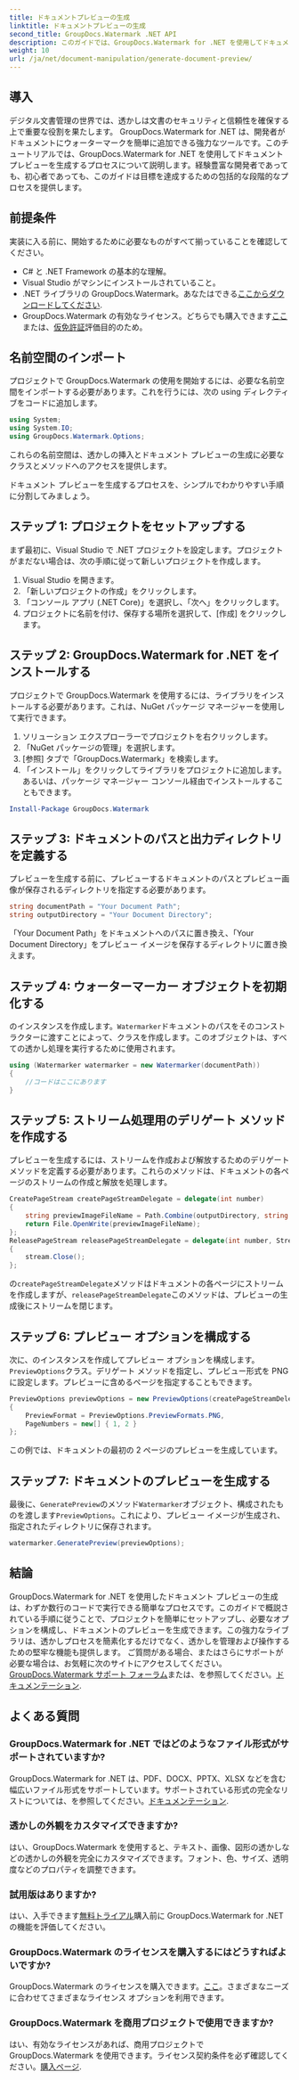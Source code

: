 ```yaml
---
title: ドキュメントプレビューの生成
linktitle: ドキュメントプレビューの生成
second_title: GroupDocs.Watermark .NET API
description: このガイドでは、GroupDocs.Watermark for .NET を使用してドキュメント プレビューを生成する方法を学習します。ドキュメントのセキュリティと管理を簡単に強化します。
weight: 10
url: /ja/net/document-manipulation/generate-document-preview/
---
```

## 導入
デジタル文書管理の世界では、透かしは文書のセキュリティと信頼性を確保する上で重要な役割を果たします。 GroupDocs.Watermark for .NET は、開発者がドキュメントにウォーターマークを簡単に追加できる強力なツールです。このチュートリアルでは、GroupDocs.Watermark for .NET を使用してドキュメント プレビューを生成するプロセスについて説明します。経験豊富な開発者であっても、初心者であっても、このガイドは目標を達成するための包括的な段階的なプロセスを提供します。
## 前提条件
実装に入る前に、開始するために必要なものがすべて揃っていることを確認してください。
- C# と .NET Framework の基本的な理解。
- Visual Studio がマシンにインストールされていること。
- .NET ライブラリの GroupDocs.Watermark。あなたはできる[ここからダウンロードしてください](https://releases.groupdocs.com/Watermark/net/).
- GroupDocs.Watermark の有効なライセンス。どちらでも購入できます[ここ](https://purchase.groupdocs.com/buy)または、[仮免許証](https://purchase.groupdocs.com/temporary-license/)評価目的のため。
## 名前空間のインポート
プロジェクトで GroupDocs.Watermark の使用を開始するには、必要な名前空間をインポートする必要があります。これを行うには、次の using ディレクティブをコードに追加します。
```csharp
using System;
using System.IO;
using GroupDocs.Watermark.Options;
```
これらの名前空間は、透かしの挿入とドキュメント プレビューの生成に必要なクラスとメソッドへのアクセスを提供します。

ドキュメント プレビューを生成するプロセスを、シンプルでわかりやすい手順に分割してみましょう。
## ステップ 1: プロジェクトをセットアップする
まず最初に、Visual Studio で .NET プロジェクトを設定します。プロジェクトがまだない場合は、次の手順に従って新しいプロジェクトを作成します。
1. Visual Studio を開きます。
2. 「新しいプロジェクトの作成」をクリックします。
3. 「コンソール アプリ (.NET Core)」を選択し、「次へ」をクリックします。
4. プロジェクトに名前を付け、保存する場所を選択して、[作成] をクリックします。
## ステップ 2: GroupDocs.Watermark for .NET をインストールする
プロジェクトで GroupDocs.Watermark を使用するには、ライブラリをインストールする必要があります。これは、NuGet パッケージ マネージャーを使用して実行できます。
1. ソリューション エクスプローラーでプロジェクトを右クリックします。
2. 「NuGet パッケージの管理」を選択します。
3. [参照] タブで「GroupDocs.Watermark」を検索します。
4. 「インストール」をクリックしてライブラリをプロジェクトに追加します。
あるいは、パッケージ マネージャー コンソール経由でインストールすることもできます。
```powershell
Install-Package GroupDocs.Watermark
```
## ステップ 3: ドキュメントのパスと出力ディレクトリを定義する
プレビューを生成する前に、プレビューするドキュメントのパスとプレビュー画像が保存されるディレクトリを指定する必要があります。
```csharp
string documentPath = "Your Document Path";
string outputDirectory = "Your Document Directory";
```
「Your Document Path」をドキュメントへのパスに置き換え、「Your Document Directory」をプレビュー イメージを保存するディレクトリに置き換えます。
## ステップ 4: ウォーターマーカー オブジェクトを初期化する
のインスタンスを作成します。`Watermarker`ドキュメントのパスをそのコンストラクターに渡すことによって、クラスを作成します。このオブジェクトは、すべての透かし処理を実行するために使用されます。
```csharp
using (Watermarker watermarker = new Watermarker(documentPath))
{
    //コードはここにあります
}
```
## ステップ 5: ストリーム処理用のデリゲート メソッドを作成する
プレビューを生成するには、ストリームを作成および解放するためのデリゲート メソッドを定義する必要があります。これらのメソッドは、ドキュメントの各ページのストリームの作成と解放を処理します。
```csharp
CreatePageStream createPageStreamDelegate = delegate(int number)
{
    string previewImageFileName = Path.Combine(outputDirectory, string.Format("page{0}.png", number));
    return File.OpenWrite(previewImageFileName);
};
ReleasePageStream releasePageStreamDelegate = delegate(int number, Stream stream)
{
    stream.Close();
};
```
の`createPageStreamDelegate`メソッドはドキュメントの各ページにストリームを作成しますが、`releasePageStreamDelegate`このメソッドは、プレビューの生成後にストリームを閉じます。
## ステップ 6: プレビュー オプションを構成する
次に、のインスタンスを作成してプレビュー オプションを構成します。`PreviewOptions`クラス。デリゲート メソッドを指定し、プレビュー形式を PNG に設定します。プレビューに含めるページを指定することもできます。
```csharp
PreviewOptions previewOptions = new PreviewOptions(createPageStreamDelegate, releasePageStreamDelegate)
{
    PreviewFormat = PreviewOptions.PreviewFormats.PNG,
    PageNumbers = new[] { 1, 2 }
};
```
この例では、ドキュメントの最初の 2 ページのプレビューを生成しています。
## ステップ 7: ドキュメントのプレビューを生成する
最後に、`GeneratePreview`のメソッド`Watermarker`オブジェクト、構成されたものを渡します`PreviewOptions`。これにより、プレビュー イメージが生成され、指定されたディレクトリに保存されます。
```csharp
watermarker.GeneratePreview(previewOptions);
```
## 結論
GroupDocs.Watermark for .NET を使用したドキュメント プレビューの生成は、わずか数行のコードで実行できる簡単なプロセスです。このガイドで概説されている手順に従うことで、プロジェクトを簡単にセットアップし、必要なオプションを構成し、ドキュメントのプレビューを生成できます。この強力なライブラリは、透かしプロセスを簡素化するだけでなく、透かしを管理および操作するための堅牢な機能も提供します。
ご質問がある場合、またはさらにサポートが必要な場合は、お気軽に次のサイトにアクセスしてください。[GroupDocs.Watermark サポート フォーラム](https://forum.groupdocs.com/c/watermark/19)または、を参照してください。[ドキュメンテーション](https://tutorials.groupdocs.com/Watermark/net/).
## よくある質問
### GroupDocs.Watermark for .NET ではどのようなファイル形式がサポートされていますか?
 GroupDocs.Watermark for .NET は、PDF、DOCX、PPTX、XLSX などを含む幅広いファイル形式をサポートしています。サポートされている形式の完全なリストについては、を参照してください。[ドキュメンテーション](https://tutorials.groupdocs.com/Watermark/net/).
### 透かしの外観をカスタマイズできますか?
はい、GroupDocs.Watermark を使用すると、テキスト、画像、図形の透かしなどの透かしの外観を完全にカスタマイズできます。フォント、色、サイズ、透明度などのプロパティを調整できます。
### 試用版はありますか?
はい、入手できます[無料トライアル](https://releases.groupdocs.com/)購入前に GroupDocs.Watermark for .NET の機能を評価してください。
### GroupDocs.Watermark のライセンスを購入するにはどうすればよいですか?
 GroupDocs.Watermark のライセンスを購入できます。[ここ](https://purchase.groupdocs.com/buy)。さまざまなニーズに合わせてさまざまなライセンス オプションを利用できます。
### GroupDocs.Watermark を商用プロジェクトで使用できますか?
はい、有効なライセンスがあれば、商用プロジェクトで GroupDocs.Watermark を使用できます。ライセンス契約条件を必ず確認してください。[購入ページ](https://purchase.groupdocs.com/buy).